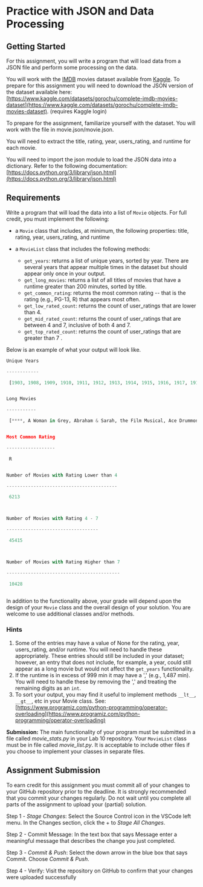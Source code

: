 # Practice with JSON and Data Processing

## Getting Started
For this assignment, you will write a program that will load data from a JSON file and perform some processing on the data.

You will work with the [IMDB](https://www.imdb.com/) movies dataset available
from [Kaggle](https://www.kaggle.com/). To prepare for this assignment you will
need to download the JSON version of the dataset available here:
[https://www.kaggle.com/datasets/gorochu/complete-imdb-movies-dataset](https://www.kaggle.com/datasets/gorochu/complete-imdb-movies-dataset).
(requires Kaggle login)

To prepare for the assignment, familiarize yourself with the dataset. You will work with the file in movie.json/movie.json. 

You will need to extract the title, rating, year, users_rating, and runtime for each movie.

You will need to import the json module to load the JSON data into a dictionary. Refer to the following documentation: [https://docs.python.org/3/library/json.html](https://docs.python.org/3/library/json.html)

## Requirements
Write a program that will load the data into a list of `Movie` objects. For full
credit, you must implement the following:

- a `Movie` class that includes, at minimum, the following properties: title,
  rating, year, users_rating, and runtime 
- a `MovieList` class that includes the following methods:

  - `get_years`: returns a list of unique years, sorted by year. There are several years that appear multiple times in the dataset but should appear only once in your output.
  * `get_long_movies`: returns a list of all titles of movies that have a runtime
    greater than 200 minutes, sorted by title.
  * `get_common_rating`: returns the most common rating -- that is the rating (e.g., PG-13, R) that appears most often.
  * `get_low_rated_count`: returns the count of user_ratings that are lower than 4.
  * `get_mid_rated_count`: returns the count of user_ratings that are between 4
    and 7, inclusive of both 4 and 7.
  * `get_top_rated_count`: returns the count of user_ratings that are greater than 7 . 

Below is an example of what your output will look like. 

```python
Unique Years

------------

 [1903, 1908, 1909, 1910, 1911, 1912, 1913, 1914, 1915, 1916, 1917, 1918, 1919, 1920, 1921, 1922, 1923, 1924, 1925, 1926, 1927, 1928, 1929, 1930, 1931, 1932, 1933, 1934, 1935, 1936, 1937, 1938, 1939, 1940, 1941, 1942, 1943, 1944, 1945, 1946, 1947, 1948, 1949, 1950, 1951, 1952, 1953, 1954, 1955, 1956, 1957, 1958, 1959, 1960, 1961, 1962, 1963, 1964, 1965, 1966, 1967, 1968, 1969, 1970, 1971, 1972, 1973, 1974, 1975, 1976, 1977, 1978, 1979, 1980, 1981, 1982, 1983, 1984, 1985, 1986, 1987, 1988, 1989, 1990, 1991, 1992, 1993, 1994, 1995, 1996, 1997, 1998, 1999, 2000, 2001, 2002, 2003, 2004, 2005, 2006, 2007, 2008, 2009, 2010, 2011, 2012, 2013, 2014, 2015, 2016, 2017, 2018, 2019, 2020]


Long Movies

-----------

 [****, A Woman in Grey, Abraham & Sarah, the Film Musical, Ace Drummond, Adventures of Captain Marvel, Adventures of Red Ryder, Adventures of the Flying Cadets, Atom Man vs. Superman, Batman, Batman and Robin, Battling with Buffalo Bill, Beatrice Fairfax, Ben-Hur, Blackhawk: Fearless Champion of Freedom, Blake of Scotland Yard, Blood and Honor, Brenda Starr, Reporter, Buck Rogers, Burn 'Em Up Barnes, Captain America, Captain Midnight, Captain Video, Master of the Stratosphere, Chelsea Girls, Chick Carter, Detective, Clancy of the Mounted, Custer's Last Stand, Danger Island, Dante's Inferno, Daredevils of the Red Circle, Darkest Africa, Deadwood Dick, Detective Lloyd, Dick Tracy, Dick Tracy Returns, Dick Tracy vs. Crime, Inc., Dick Tracy's G-Men, Don Winslow of the Coast Guard, Don Winslow of the Navy, Drums of Fu Manchu, Early Women Filmmakers, Exodus, Fighting with Kit Carson, Finger Prints, Flaming Frontiers, Flash Gordon, Flash Gordon's Trip to Mars, G-Men vs. The Black Dragon, Gang Busters, Gettysburg, Giant, Gods and Generals, Gone with the Wind, Gordon of Ghost City, Gunfighters of the Northwest, Hamlet, Hands Up, Haunted Harbor, Hawk of the Wilderness, Heaven's Gate, Her Dangerous Path, Heroes of the West, Holt of the Secret Service, It's a Mad Mad Mad Mad World, Jack Armstrong, Jungle Jim, Jungle Menace, Jungle Mystery, Jungle Queen, Jungle Raiders, Junior G-Men, Junior G-Men of the Air, KSI vs. Logan Paul II, King Lear, King of the Congo, King of the Royal Mounted, King of the Texas Rangers, King of the Wild, Law of the Wild, Lightning Hutch, Lipstick and Bullets, Lost City of the Jungle, Lucille Love: The Girl of Mystery, Malcolm X, Mandrake, the Magician, Manhunt of Mystery Island, Marshal Law: Reconciliation, Mutantz, Nazis and Zombies, Mysterious Doctor Satan, Mystery Mountain, Mystery of the River Boat, Nan of the North, Once Upon a Time in America, Overland Mail, Patria, Perils of Nyoka, Perils of Pauline, Perils of the Royal Mounted, Perils of the Wild, Pirate Treasure, Pirates of the High Seas, Psychotic State, Radio Patrol, Raiders of Ghost City, Red Barry, Renaldo and Clara, Riders of Death Valley, Rightways Down, River of Fundament, Roar of the Iron Horse - Rail-Blazer of the Apache Trail, Robinson Crusoe of Clipper Island, Rooster Teeth: Best of RT Shorts and Animated Adventures, Rory Gallagher: Live at Montreux, Rustlers of Red Dog, SOS Coast Guard, Scouts to the Rescue, Sea Raiders, Secret Agent X-9, Secret Agent X-9, Secret Service in Darkest Africa, Shadow of Chinatown, Son of Geronimo: Apache Avenger, Spy Smasher, Star Trek III: Redemption, Superman, Tailspin Tommy, Tailspin Tommy in The Great Air Mystery, Tarzan the Tiger, Terror Trail, Tex Granger: Midnight Rider of the Plains, The Ace of Scotland Yard, The Adventures of Frank Merriwell, The Adventures of Rex and Rinty, The Adventures of Robinson Crusoe, The Adventures of Sir Galahad, The Adventures of Smilin' Jack, The Airmail Mystery, The Amazing Exploits of the Clutching Hand, The Avenging Arrow, The Beloved Adventurer, The Black Coin, The Call of the Savage, The Carter Case, The Cremaster Cycle, The Desert Hawk, The Devil Horse, The Fighting Devil Dogs, The Fighting Marines, The Galloping Ghost, The Godfather: Part II, The Gospel of Luke, The Great Adventures of Captain Kidd, The Great Alaskan Mystery, The Great Gamble, The Greatest Adventure: The Book of Dragons, The Greatest Story Ever Told, The Green Archer, The Green Hornet, The Green Hornet Strikes Again!, The Hazards of Helen, The Hope Diamond Mystery, The House Without a Key, The Hurricane Express, The Iceman Cometh, The Irishman, The Jade Box, The King of the Kongo, The Last Frontier, The Last of the Mohicans, The Lightning Raider, The Lightning Warrior, The Lone Defender, The Lone Ranger, The Lone Ranger Rides Again, The Lost City, The Lost Jungle, The Lost Special, The Lurking Peril, The Marvel Experience, The Masked Rider, The Master Key, The Master Key, The Miracle Rider, The Monster and the Ape, The Mysterious Mr. M, The Mysterious Pilot, The Mystery Squadron, The Mystery of the Double Cross, The New Adventures of J. Rufus Wallingford, The New Adventures of Tarzan, The Oregon Trail, The Painted Stallion, The Phantom, The Phantom Creeps, The Phantom Empire, The Phantom Rider, The Phantom of the Air, The Purple Monster Strikes, The Red Rider, The Republic, The Return of Chandu, The Roaring West, The Royal Mounted Rides Again, The Scarlet Horseman, The Shadow, The Shadow of the Eagle, The Ten Commandments, The Three Musketeers, The Tiger's Trail, The Timber Queen, The Trail of the Octopus, The Trey o' Hearts, The Valley of Vanishing Men, The Vanishing Legion, The Vanishing Shadow, The Vigilante: Fighting Hero of the West, The Vigilantes Are Coming, The Whispering Shadow, The Wolf Dog, The Works and Days (of Tayoko Shiojiri in the Shiotani Basin), Tim Tyler's Luck, Undersea Kingdom, War and Peace, West Side Avenue, White Eagle, Who Pays?, Wild West Days, Winners of the West, Young Eagles, Zombie Horror Fright Fest!, Zorro Rides Again, Zorro's Black Whip, Zorro's Fighting Legion]


Most Common Rating

------------------

 R


Number of Movies with Rating Lower than 4

-----------------------------------------

 6213



Number of Movies with Rating 4 - 7

----------------------------------

 45415



Number of Movies with Rating Higher than 7

------------------------------------------

 10428
 
```


In addition to the functionality above, your grade will depend upon the design of your `Movie` class and the overall design of your solution. You are welcome to use additional classes and/or methods. 

### Hints
1. Some of the entries may have a value of None for the rating, year,
   users_rating, and/or runtime. You will need to handle these appropriately.
   These entries should still be included in your dataset; however, an entry
   that does not include, for example, a year, could still appear as a long
   movie but would not affect the `get_years` functionality.
2. If the runtime is in excess of 999 min it may have a ',' (e.g., 1,487 min).
   You will need to handle these by removing the ',' and treating the remaining
   digits as an `int`.
3. To sort your output, you may find it useful to implement methods `__lt__`, `__gt__`, etc in your Movie class. See: [https://www.programiz.com/python-programming/operator-overloading](https://www.programiz.com/python-programming/operator-overloading)

**Submission:** The main functionality of your program must be submitted in a file
called *movie_stats.py* in your Lab 10 repository. Your `MovieList` class must be in file called *movie_list.py*. It is acceptable to include
other files if you choose to implement your classes in separate files.

## Assignment Submission

To earn credit for this assignment you must commit all of your changes to your GitHub repository prior to the deadline. It is strongly recommended that you commit your changes regularly. Do not wait until you complete all parts of the assignment to upload your (partial) solution.

Step 1 - *Stage Changes*: Select the Source Control icon in the VSCode left menu. In the Changes section, click the + to *Stage All Changes*.

Step 2 - Commit Message: In the text box that says Message enter a meaningful message that describes the change you just completed.

Step 3 - *Commit & Push*: Select the down arrow in the blue box that says Commit. Choose *Commit & Push*.

Step 4 - Verify: Visit the repository on GitHub to confirm that your changes were uploaded successfully
